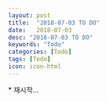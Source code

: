 ```yaml
---
layout: post
title:  "2018-07-03 TO DO"
date:   2018-07-03
desc: "2018-07-03 TO DO"
keywords: "Todo"
categories: [Todo]
tags: [Todo]
icon: icon-html
---
```


\* 재시작...
 
